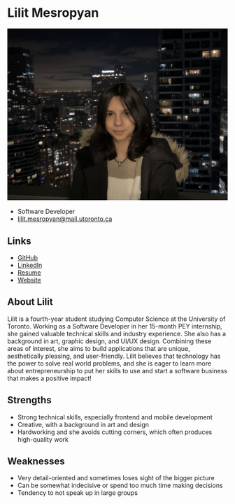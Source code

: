 # Lilit Mesropyan

![Lilit Mesropyan Profile](./lilit_mesropyan.jpg)

- Software Developer
- lilit.mesropyan@mail.utoronto.ca

## Links

- [GitHub](https://github.com/mesropy)
- [LinkedIn](https://www.linkedin.com/in/lilit-m/)
- [Resume](https://drive.google.com/file/d/1spzBD7j9JYUDlp5WVQZQ1I-SkQkuGfW6/view?usp=sharing)
- [Website](https://lilit-m.wixsite.com/portfolio/)

## About Lilit

Lilit is a fourth-year student studying Computer Science at the University of Toronto. Working as a Software Developer in her 15-month PEY internship, she gained valuable technical skills and industry experience. She also has a background in art, graphic design, and UI/UX design. Combining these areas of interest, she aims to build applications that are unique, aesthetically pleasing, and user-friendly. Lilit believes that technology has the power to solve real world problems, and she is eager to learn more about entrepreneurship to put her skills to use and start a software business that makes a positive impact!

## Strengths

- Strong technical skills, especially frontend and mobile development
- Creative, with a background in art and design
- Hardworking and she avoids cutting corners, which often produces high-quality work


## Weaknesses

- Very detail-oriented and sometimes loses sight of the bigger picture
- Can be somewhat indecisive or spend too much time making decisions
- Tendency to not speak up in large groups
